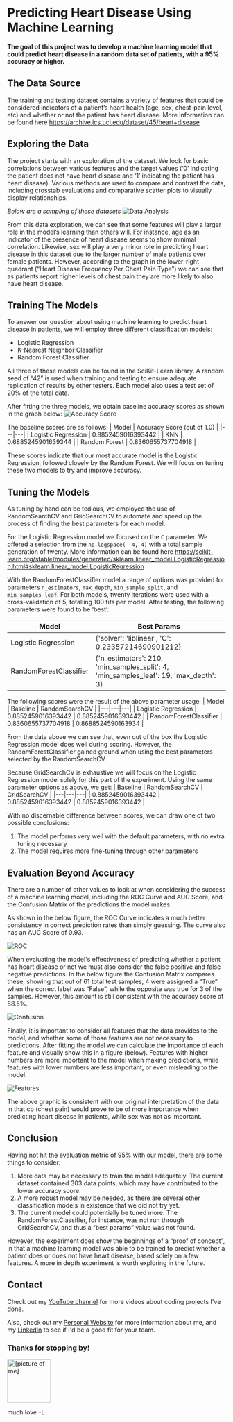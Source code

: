 # Predicting Heart Disease Using Machine Learning

**The goal of this project was to develop a machine learning model that could predict heart disease in a random data set of patients, with a 95% accuracy or higher.** 

## The Data Source

The training and testing dataset contains a variety of features that could be considered indicators of a patient’s heart health (age, sex, chest-pain level, etc) and whether or not the patient has heart disease. More information can be found here https://archive.ics.uci.edu/dataset/45/heart+disease

## Exploring the Data

The project starts with an exploration of the dataset. We look for basic correlations between various features and the target values (‘0’ indicating the patient does not have heart disease and ‘1’ indicating the patient has heart disease). Various methods are used to compare and contrast the data, including crosstab evaluations and comparative scatter plots to visually display relationships.

*Below are a sampling of these datasets*
![Data Analysis](https://github.com/lorenarms/Machine_Learning/blob/main/heart_disease_project/img/data_analysis.png "Data Analysis")

From this data exploration, we can see that some features will play a larger role in the model’s learning than others will. For instance, age as an indicator of the presence of heart disease seems to show minimal correlation. Likewise, sex will play a very minor role in predicting heart disease in this dataset due to the larger number of male patients over female patients. However, according to the graph in the lower-right quadrant (“Heart Disease Frequency Per Chest Pain Type”) we can see that as patients report higher levels of chest pain they are more likely to also have heart disease. 

## Training The Models

To answer our question about using machine learning to predict heart disease in patients, we will employ three different classification models:

* Logistic Regression
* K-Nearest Neighbor Classifier
* Random Forest Classifier

All three of these models can be found in the SciKit-Learn library. A random seed of “42” is used when training and testing to ensure adequate replication of results by other testers. Each model also uses a test set of 20% of the total data.

After fitting the three models, we obtain baseline accuracy scores as shown in the graph below:
![Accuracy Score](https://github.com/lorenarms/Machine_Learning/blob/main/heart_disease_project/img/accuracy_scores.png "Accuracy Score")

The baseline scores are as follows:
| Model | Accuracy Score (out of 1.0) |
|---|---|
| Logistic Regression |	0.8852459016393442 |
| KNN | 0.6885245901639344 |
| Random Forest | 0.8360655737704918 |

These scores indicate that our most accurate model is the Logistic Regression, followed closely by the Random Forest. We will focus on tuning these two models to try and improve accuracy.

## Tuning the Models

As tuning by hand can be tedious, we employed the use of RandomSearchCV and GridSearchCV to automate and speed up the process of finding the best parameters for each model.

For the Logistic Regression model we focused on the `C` parameter. We offered a selection from the `np.logspace( -4, 4)` with a total sample generation of twenty. More information can be found here https://scikit-learn.org/stable/modules/generated/sklearn.linear_model.LogisticRegression.html#sklearn.linear_model.LogisticRegression

With the RandomForestClassifier model a range of options was provided for parameters `n_estimators`, `max_depth`, `min_sample_split`, and `min_samples_leaf`. For both models, twenty iterations were used with a cross-validation of 5, totalling 100 fits per model. After testing, the following parameters were found to be ‘best’:

| Model | Best Params |
|---|---|
| Logistic Regression | {'solver': 'liblinear', 'C': 0.23357214690901212} |
| RandomForestClassifier | {'n_estimators': 210, 'min_samples_split': 4, 'min_samples_leaf': 19, 'max_depth': 3} |

The following scores were the result of the above parameter usage:
| Model | Baseline | RandomSearchCV |
|---|---|---|
| Logistic Regression | 0.8852459016393442 | 0.8852459016393442 |
| RandomForestClassifier | 0.8360655737704918 | 0.8688524590163934 |

From the data above we can see that, even out of the box the Logistic Regression model does well during scoring. However, the RandomForestClassifier gained ground when using the best parameters selected by the RandomSearchCV. 

Because GridSearchCV is exhaustive we will focus on the Logistic Regression model solely for this part of the experiment. Using the same parameter options as above, we get:
| Baseline | RandomSearchCV | GridSearchCV |
|---|---|---|
| 0.8852459016393442 | 0.8852459016393442 | 0.8852459016393442 |

With no discernable difference between scores, we can draw one of two possible conclusions:

1. The model performs very well with the default parameters, with no extra tuning necessary
2. The model requires more fine-tuning through other parameters

## Evaluation Beyond Accuracy

There are a number of other values to look at when considering the success of a machine learning model, including the ROC Curve and AUC Score, and the Confusion Matrix of the predictions the model makes. 

As shown in the below figure, the ROC Curve indicates a much better consistency in correct prediction rates than simply guessing. The curve also has an AUC Score of 0.93.

![ROC](https://github.com/lorenarms/Machine_Learning/blob/main/heart_disease_project/img/roc_log_reg.png "ROC")

When evaluating the model's effectiveness of predicting whether a patient has heart disease or not we must also consider the false positive and false negative predictions. In the below figure the Confusion Matrix compares these, showing that out of 61 total test samples, 4 were assigned a “True” when the correct label was “False”, while the opposite was true for 3 of the samples. However, this amount is still consistent with the accuracy score of 88.5%.

![Confusion](https://github.com/lorenarms/Machine_Learning/blob/main/heart_disease_project/img/confusion_matrix.png "Confusion")

Finally, it is important to consider all features that the data provides to the model, and whether some of those features are not necessary to predictions. After fitting the model we can calculate the importance of each feature and visually show this in a figure (below). Features with higher numbers are more important to the model when making predictions, while features with lower numbers are less important, or even misleading to the model.

![Features](https://github.com/lorenarms/Machine_Learning/blob/main/heart_disease_project/img/feature_importance.png "Features")

The above graphic is consistent with our original interpretation of the data in that cp (chest pain) would prove to be of more importance when predicting heart disease in patients, while sex was not as important. 

## Conclusion

Having not hit the evaluation metric of 95% with our model, there are some things to consider:
1. More data may be necessary to train the model adequately. The current dataset contained 303 data points, which may have contributed to the lower accuracy score.
2. A more robust model may be needed, as there are several other classification models in existence that we did not try yet.
3. The current model could potentially be tuned more. The RandomForestClassifier, for instance, was not run through GridSearchCV, and thus a “best params” value was not found.

However, the experiment does show the beginnings of a “proof of concept”, in that a machine learning model was able to be trained to predict whether a patient does or does not have heart disease, based solely on a few features. A more in depth experiment is worth exploring in the future.

## Contact

<p>Check out my <a href="https://www.youtube.com/channel/UCGtp8PRHgPCQHYoSxbMST8A" target="_blank">YouTube channel</a> for more videos about coding projects I've done.</p>
<p>Also, check out my <a href="http://artllj.com" target="_blank">Personal Website</a> for more information about me, and my <a href="https://www.linkedin.com/in/lorenarms95/" target="_blank">LinkedIn</a> to see if I'd be a good fit for your team. </p>
<h3>Thanks for stopping by!</h3>
<img src="https://github.com/lorenarms/SNHU_CS_370_Emerging_Trends_in_CS/blob/main/images/profile.png" alt="[picture of me]" style="width:100px;">
<p>much love
-L
</p>
